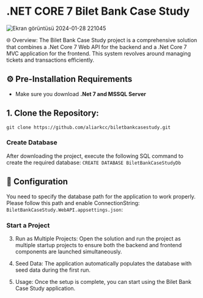 # .NET CORE 7 Bilet Bank Case Study

![Ekran görüntüsü 2024-01-28 221045](https://github.com/aliarkcc/biletbankcasestudy/assets/82668225/0029dedb-a1e5-4005-82b9-710d507d9bb4)

🌐 Overview:
The Bilet Bank Case Study project is a comprehensive solution that combines a .Net Core 7 Web API for the backend and a .Net Core 7 MVC application for the frontend. This system revolves around managing tickets and transactions efficiently.

## ⚙️ Pre-Installation Requirements

- Make sure you download **.Net 7 and MSSQL Server**

## 1. Clone the Repository:

`git clone https://github.com/aliarkcc/biletbankcasestudy.git`

### Create Database

After downloading the project, execute the following SQL command to create the required database:
`CREATE DATABASE BiletBankCaseStudyDb`

## 🔧 Configuration

You need to specify the database path for the application to work properly. Please follow this path and enable ConnectionString: `BiletBankCaseStudy.WebAPI.appsettings.json`:

### Start a Project

3. Run as Multiple Projects:
   Open the solution and run the project as multiple startup projects to ensure both the backend and frontend components are launched simultaneously.

4. Seed Data:
   The application automatically populates the database with seed data during the first run.

5. Usage:
   Once the setup is complete, you can start using the Bilet Bank Case Study application.

